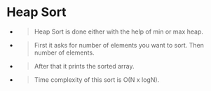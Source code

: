 # Heap Sort 
* > Heap Sort is done either with the help of min or max heap.
* > First it asks for number of elements you want to sort. Then number of elements.
* > After that it prints the sorted array.
* > Time complexity of this sort is O(N x logN).